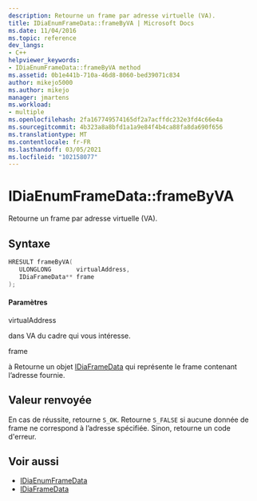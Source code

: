 ```yaml
---
description: Retourne un frame par adresse virtuelle (VA).
title: IDiaEnumFrameData::frameByVA | Microsoft Docs
ms.date: 11/04/2016
ms.topic: reference
dev_langs:
- C++
helpviewer_keywords:
- IDiaEnumFrameData::frameByVA method
ms.assetid: 0b1e441b-710a-46d8-8060-bed39071c834
author: mikejo5000
ms.author: mikejo
manager: jmartens
ms.workload:
- multiple
ms.openlocfilehash: 2fa167749574165df2a7acffdc232e3fd4c66e4a
ms.sourcegitcommit: 4b323a8a8bfd1a1a9e84f4b4ca88fa8da690f656
ms.translationtype: MT
ms.contentlocale: fr-FR
ms.lasthandoff: 03/05/2021
ms.locfileid: "102158077"
---
```

# <a name="idiaenumframedataframebyva"></a>IDiaEnumFrameData::frameByVA
Retourne un frame par adresse virtuelle (VA).

## <a name="syntax"></a>Syntaxe

```C++
HRESULT frameByVA( 
   ULONGLONG       virtualAddress,
   IDiaFrameData** frame
);
```

#### <a name="parameters"></a>Paramètres
 virtualAddress

dans VA du cadre qui vous intéresse.

 frame

à Retourne un objet [IDiaFrameData](../../debugger/debug-interface-access/idiaframedata.md) qui représente le frame contenant l’adresse fournie.

## <a name="return-value"></a>Valeur renvoyée
 En cas de réussite, retourne `S_OK`. Retourne `S_FALSE` si aucune donnée de frame ne correspond à l’adresse spécifiée. Sinon, retourne un code d'erreur.

## <a name="see-also"></a>Voir aussi
- [IDiaEnumFrameData](../../debugger/debug-interface-access/idiaenumframedata.md)
- [IDiaFrameData](../../debugger/debug-interface-access/idiaframedata.md)
